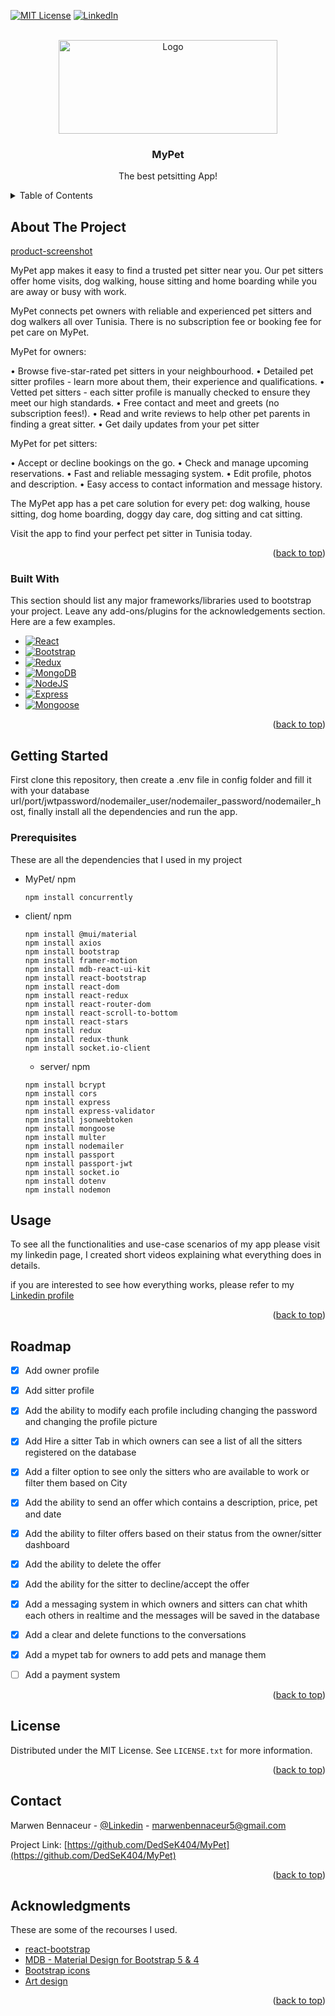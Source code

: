 <!-- Improved compatibility of back to top link: See: https://github.com/othneildrew/Best-README-Template/pull/73 -->
<a name="readme-top"></a>
<!--
*** Thanks for checking out the Best-README-Template. If you have a suggestion
*** that would make this better, please fork the repo and create a pull request
*** or simply open an issue with the tag "enhancement".
*** Don't forget to give the project a star!
*** Thanks again! Now go create something AMAZING! :D
-->



<!-- PROJECT SHIELDS -->
<!--
*** I'm using markdown "reference style" links for readability.
*** Reference links are enclosed in brackets [ ] instead of parentheses ( ).
*** See the bottom of this document for the declaration of the reference variables
*** for contributors-url, forks-url, etc. This is an optional, concise syntax you may use.
*** https://www.markdownguide.org/basic-syntax/#reference-style-links
-->

[![MIT License][license-shield]][license-url]
[![LinkedIn][linkedin-shield]][linkedin-url]



<!-- PROJECT LOGO -->
<br />
<div align="center">
  <a href="https://i.ibb.co/bs3SzbG/Logo.png">
    <img src="https://i.ibb.co/bs3SzbG/Logo.png" alt="Logo" width="350" height="150">
  </a>

  <h3 align="center">MyPet</h3>

  <p align="center">
    The best petsitting App!
    <br />
    
  </p>
</div>



<!-- TABLE OF CONTENTS -->
<details>
  <summary>Table of Contents</summary>
  <ol>
    <li>
      <a href="#about-the-project">About The Project</a>
      <ul>
        <li><a href="#built-with">Built With</a></li>
      </ul>
    </li>
    <li>
      <a href="#getting-started">Getting Started</a>
      <ul>
        <li><a href="#prerequisites">Prerequisites</a></li>
      </ul>
    </li>
    <li><a href="#usage">Usage</a></li>
    <li><a href="#roadmap">Roadmap</a></li>
    <li><a href="#license">License</a></li>
    <li><a href="#contact">Contact</a></li>
    <li><a href="#acknowledgments">Acknowledgments</a></li>
  </ol>
</details>



<!-- ABOUT THE PROJECT -->
## About The Project

[product-screenshot]

MyPet app makes it easy to find a trusted pet sitter near you. Our pet sitters offer home visits, dog walking, house sitting and home boarding while you are away or busy with work.

MyPet connects pet owners with reliable and experienced pet sitters and dog walkers all over Tunisia. There is no subscription fee or booking fee for pet care on MyPet.

MyPet for owners:

• Browse five-star-rated pet sitters in your neighbourhood.
• Detailed pet sitter profiles - learn more about them, their experience and qualifications.
• Vetted pet sitters - each sitter profile is manually checked to ensure they meet our high standards.
• Free contact and meet and greets (no subscription fees!).
• Read and write reviews to help other pet parents in finding a great sitter.
• Get daily updates from your pet sitter


MyPet for pet sitters:

• Accept or decline bookings on the go.
• Check and manage upcoming reservations.
• Fast and reliable messaging system.
• Edit profile, photos and description.
• Easy access to contact information and message history.

The MyPet app has a pet care solution for every pet: dog walking, house sitting, dog home boarding, doggy day care, dog sitting and cat sitting.

Visit the app to find your perfect pet sitter in Tunisia today.


<p align="right">(<a href="#readme-top">back to top</a>)</p>



### Built With

This section should list any major frameworks/libraries used to bootstrap your project. Leave any add-ons/plugins for the acknowledgements section. Here are a few examples.


* [![React][React.js]][React-url]
* [![Bootstrap][Bootstrap.com]][Bootstrap-url]
* [![Redux][Redux.com]][Redux-url]
* [![MongoDB][MongoDB.com]][MongoDB-url]
* [![NodeJS][NodeJS.com]][NodeJS-url]
* [![Express][Express.com]][Express-url]
* [![Mongoose][Mongoose.com]][Mongoose-url]


<p align="right">(<a href="#readme-top">back to top</a>)</p>



<!-- GETTING STARTED -->
## Getting Started

First clone this repository, then create a .env file in config folder and fill it with your database url/port/jwtpassword/nodemailer_user/nodemailer_password/nodemailer_host, finally install all the dependencies and run the app.

### Prerequisites

These are all the dependencies that I used in my project
* MyPet/ npm
  ```
  npm install concurrently
  ```
* client/ npm
  ```
  npm install @mui/material
  npm install axios
  npm install bootstrap
  npm install framer-motion
  npm install mdb-react-ui-kit
  npm install react-bootstrap
  npm install react-dom
  npm install react-redux
  npm install react-router-dom
  npm install react-scroll-to-bottom
  npm install react-stars
  npm install redux
  npm install redux-thunk
  npm install socket.io-client
  
  ```
  * server/ npm
  ```
  npm install bcrypt
  npm install cors
  npm install express
  npm install express-validator
  npm install jsonwebtoken
  npm install mongoose
  npm install multer
  npm install nodemailer
  npm install passport
  npm install passport-jwt
  npm install socket.io
  npm install dotenv
  npm install nodemon
  
  ```



<!-- USAGE EXAMPLES -->
## Usage

To see all the functionalities and use-case scenarios of my app please visit my linkedin page, I created short videos explaining what everything does in details.

if you are interested to see how everything works, please refer to my [Linkedin profile](https://www.linkedin.com/in/marwen-bennaceur-584366270/)

<p align="right">(<a href="#readme-top">back to top</a>)</p>



<!-- ROADMAP -->
## Roadmap

- [x] Add owner profile
- [x] Add sitter profile
- [x] Add the ability to modify each profile including changing the password and changing the profile picture
- [x] Add Hire a sitter Tab in which owners can see a list of all the sitters registered on the database
- [x] Add a filter option to see only the sitters who are available to work or filter them based on City
- [x] Add the ability to send an offer which contains a description, price, pet and date
- [x] Add the ability to filter offers based on their status from the owner/sitter dashboard
- [x] Add the ability to delete the offer
- [x] Add the ability for the sitter to decline/accept the offer
- [x] Add a messaging system in which owners and sitters can chat whith each others in realtime and the messages will be saved in the database
- [x] Add a clear and delete functions to the conversations
- [x] Add a mypet tab for owners to add pets and manage them
- [ ] Add a payment system




<p align="right">(<a href="#readme-top">back to top</a>)</p>





<!-- LICENSE -->
## License

Distributed under the MIT License. See `LICENSE.txt` for more information.

<p align="right">(<a href="#readme-top">back to top</a>)</p>



<!-- CONTACT -->
## Contact

Marwen Bennaceur - [@Linkedin](https://www.linkedin.com/in/marwen-bennaceur-584366270/) - marwenbennaceur5@gmail.com

Project Link: [https://github.com/DedSeK404/MyPet](https://github.com/DedSeK404/MyPet)

<p align="right">(<a href="#readme-top">back to top</a>)</p>



<!-- ACKNOWLEDGMENTS -->
## Acknowledgments

These are some of the recourses I used.

* [react-bootstrap](https://react-bootstrap.github.io/)
* [MDB - Material Design for Bootstrap 5 & 4](https://mdbootstrap.com/)
* [Bootstrap icons](https://mdbootstrap.com/docs/standard/content-styles/icons/)
* [Art design](https://www.freepik.com/free-vector/hand-drawn-pet-sitting-instagram-posts_32874114.htm#from_view=detail_serie)

<p align="right">(<a href="#readme-top">back to top</a>)</p>



<!-- MARKDOWN LINKS & IMAGES -->
<!-- https://www.markdownguide.org/basic-syntax/#reference-style-links -->
[contributors-shield]: https://img.shields.io/github/contributors/othneildrew/Best-README-Template.svg?style=for-the-badge
[contributors-url]: https://github.com/othneildrew/Best-README-Template/graphs/contributors
[forks-shield]: https://img.shields.io/github/forks/othneildrew/Best-README-Template.svg?style=for-the-badge
[forks-url]: https://github.com/othneildrew/Best-README-Template/network/members
[stars-shield]: https://img.shields.io/github/stars/othneildrew/Best-README-Template.svg?style=for-the-badge
[stars-url]: https://github.com/othneildrew/Best-README-Template/stargazers
[issues-shield]: https://img.shields.io/github/issues/othneildrew/Best-README-Template.svg?style=for-the-badge
[issues-url]: https://github.com/othneildrew/Best-README-Template/issues
[license-shield]: https://img.shields.io/github/license/othneildrew/Best-README-Template.svg?style=for-the-badge
[license-url]: https://github.com/DedSeK404/MyPet/blob/main/LICENSE.txt
[linkedin-shield]: https://img.shields.io/badge/-LinkedIn-black.svg?style=for-the-badge&logo=linkedin&colorB=555
[linkedin-url]: https://www.linkedin.com/in/marwen-bennaceur-584366270/
[product-screenshot]: https://i.ibb.co/6WtbZdx/screenshot.png
[Next.js]: https://img.shields.io/badge/next.js-000000?style=for-the-badge&logo=nextdotjs&logoColor=white
[Next-url]: https://nextjs.org/
[React.js]: https://img.shields.io/badge/R-React-%231182C2
[React-url]: https://reactjs.org/
[Vue.js]: https://img.shields.io/badge/Vue.js-35495E?style=for-the-badge&logo=vuedotjs&logoColor=4FC08D
[Vue-url]: https://vuejs.org/
[Angular.io]: https://img.shields.io/badge/Angular-DD0031?style=for-the-badge&logo=angular&logoColor=white
[Angular-url]: https://angular.io/
[Svelte.dev]: https://img.shields.io/badge/Svelte-4A4A55?style=for-the-badge&logo=svelte&logoColor=FF3E00
[Svelte-url]: https://svelte.dev/
[Laravel.com]: https://img.shields.io/badge/Laravel-FF2D20?style=for-the-badge&logo=laravel&logoColor=white
[Laravel-url]: https://laravel.com
[Bootstrap.com]: https://img.shields.io/badge/B-Bootstrap-%23563D7C
[Bootstrap-url]: https://getbootstrap.com
[JQuery.com]: https://img.shields.io/badge/jQuery-0769AD?style=for-the-badge&logo=jquery&logoColor=white
[JQuery-url]: https://jquery.com 
[Mongoose.com]: https://img.shields.io/badge/M-mongoose-%23D9634D
[MongoDB.com]:https://img.shields.io/badge/M-mongoDB-%2396C40F
[Express.com]:https://img.shields.io/badge/E-Express-%23D7614B
[NodeJS.com]:https://img.shields.io/badge/N-NodeJS-%234EC820
[Redux.com]:https://img.shields.io/badge/R-Redux-%238B36DB
[Mongoose-url]: https://mongoosejs.com/
[MongoDB-url]: https://www.mongodb.com/
[Express-url]: https://expressjs.com/
[NodeJS-url]: https://nodejs.org/en
[Redux-url]: https://redux.js.org/

